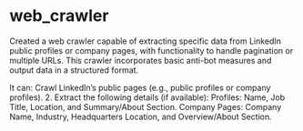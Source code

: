 # web_crawler
Created a web crawler capable of extracting specific data from LinkedIn public profiles or company pages, with functionality to handle pagination or multiple URLs. This crawler incorporates basic anti-bot measures and output data in a structured format.

It can:
Crawl LinkedIn’s public pages (e.g., public profiles or company profiles).
    2. Extract the following details (if available):
Profiles: Name, Job Title, Location, and Summary/About Section.
Company Pages: Company Name, Industry, Headquarters Location, and Overview/About Section.
